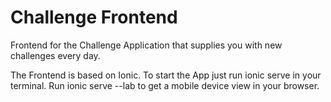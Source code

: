 # Challenge Frontend

Frontend for the Challenge Application that supplies you with new challenges every day.

The Frontend is based on Ionic. To start the App just run ionic serve in your terminal. Run ionic serve --lab to get a mobile device view in your browser.
